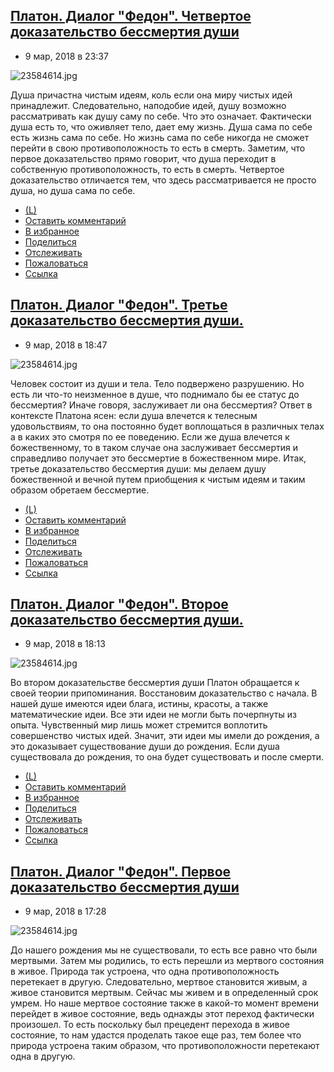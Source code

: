 ## [Платон. Диалог "Федон". Четвертое доказательство бессмертия души](https://lavrentevdv.livejournal.com/195657.html)

- 9 мар, 2018 в 23:37

![23584614.jpg](23584614.jpg)

Душа причастна чистым идеям, коль если она миру чистых идей принадлежит. Следовательно, наподобие идей, душу возможно рассматривать как душу саму по себе. Что это означает. Фактически душа есть то, что оживляет тело, дает ему жизнь. Душа сама по себе есть жизнь сама по себе. Но жизнь сама по себе никогда не сможет перейти в свою противоположность то есть в смерть. Заметим, что первое доказательство прямо говорит, что душа переходит в собственную противоположность, то есть в смерть. Четвертое доказательство отличается тем, что здесь рассматривается не просто душа, но душа сама по себе.

- [(L)](https://lavrentevdv.livejournal.com/#)
- [Оставить комментарий](https://lavrentevdv.livejournal.com/195657.html?mode=reply#add_comment)
- [В избранное](https://www.livejournal.com/tools/memadd.bml?journal=lavrentevdv&itemid=195657)
- [Поделиться](https://www.livejournal.com/update.bml?repost_type=c&repost=https://lavrentevdv.livejournal.com/195657.html&nodraft=1)
- [Отслеживать](https://www.livejournal.com/manage/subscriptions/entry.bml?journal=lavrentevdv&itemid=195657)
- [Пожаловаться](https://www.livejournal.com/tools/content_flag.bml?user=lavrentevdv&itemid=195657)
- [Ссылка](https://lavrentevdv.livejournal.com/195657.html)

## [Платон. Диалог "Федон". Третье доказательство бессмертия души.](https://lavrentevdv.livejournal.com/195429.html)

- 9 мар, 2018 в 18:47

![23584614.jpg](23584614.jpg)

Человек состоит из души и тела. Тело подвержено разрушению. Но есть ли что-то неизменное в душе, что поднимало бы ее статус до бессмертия? Иначе говоря, заслуживает ли она бессмертия? Ответ в контексте Платона ясен: если душа влечется к телесным удовольствиям, то она постоянно будет воплощаться в различных телах а в каких это смотря по ее поведению. Если же душа влечется к божественному, то в таком случае она заслуживает бессмертия и справедливо получает это бессмертие в божественном мире. Итак, третье доказательство бессмертия души: мы делаем душу божественной и вечной путем приобщения к чистым идеям и таким образом обретаем бессмертие.

- [(L)](https://lavrentevdv.livejournal.com/#)
- [Оставить комментарий](https://lavrentevdv.livejournal.com/195429.html?mode=reply#add_comment)
- [В избранное](https://www.livejournal.com/tools/memadd.bml?journal=lavrentevdv&itemid=195429)
- [Поделиться](https://www.livejournal.com/update.bml?repost_type=c&repost=https://lavrentevdv.livejournal.com/195429.html&nodraft=1)
- [Отслеживать](https://www.livejournal.com/manage/subscriptions/entry.bml?journal=lavrentevdv&itemid=195429)
- [Пожаловаться](https://www.livejournal.com/tools/content_flag.bml?user=lavrentevdv&itemid=195429)
- [Ссылка](https://lavrentevdv.livejournal.com/195429.html)

## [Платон. Диалог "Федон". Второе доказательство бессмертия души.](https://lavrentevdv.livejournal.com/195222.html)

- 9 мар, 2018 в 18:13

![23584614.jpg](23584614.jpg)

Во втором доказательстве бессмертия души Платон обращается к своей теории припоминания. Восстановим доказательство с начала. В нашей душе имеются идеи блага, истины, красоты, а также математические идеи. Все эти идеи не могли быть почерпнуты из опыта. Чувственный мир лишь может стремится воплотить совершенство чистых идей. Значит, эти идеи мы имели до рождения, а это доказывает существование души до рождения. Если душа существовала до рождения, то она будет существовать и после смерти.

- [(L)](https://lavrentevdv.livejournal.com/#)
- [Оставить комментарий](https://lavrentevdv.livejournal.com/195222.html?mode=reply#add_comment)
- [В избранное](https://www.livejournal.com/tools/memadd.bml?journal=lavrentevdv&itemid=195222)
- [Поделиться](https://www.livejournal.com/update.bml?repost_type=c&repost=https://lavrentevdv.livejournal.com/195222.html&nodraft=1)
- [Отслеживать](https://www.livejournal.com/manage/subscriptions/entry.bml?journal=lavrentevdv&itemid=195222)
- [Пожаловаться](https://www.livejournal.com/tools/content_flag.bml?user=lavrentevdv&itemid=195222)
- [Ссылка](https://lavrentevdv.livejournal.com/195222.html)

## [Платон. Диалог "Федон". Первое доказательство бессмертия души](https://lavrentevdv.livejournal.com/194913.html)

- 9 мар, 2018 в 17:28

![23584614.jpg](23584614.jpg)

До нашего рождения мы не существовали, то есть все равно что были мертвыми. Затем мы родились, то есть перешли из мертвого состояния в живое. Природа так устроена, что одна противоположность перетекает в другую. Следовательно, мертвое становится живым, а живое становится мертвым. Сейчас мы живем и в определенный срок умрем. Но наше мертвое состояние также в какой-то момент времени перейдет в живое состояние, ведь однажды этот переход фактически произошел. То есть поскольку был прецедент перехода в живое состояние, то нам удастся проделать такое еще раз, тем более что природа устроена таким образом, что противоположности перетекают одна в другую.